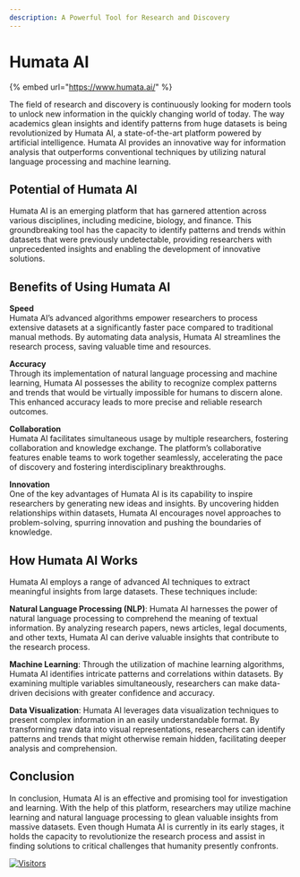 ```yaml
---
description: A Powerful Tool for Research and Discovery
---
```


# Humata AI

{% embed url="https://www.humata.ai/" %}

The field of research and discovery is continuously looking for modern tools to unlock new information in the quickly changing world of today. The way academics glean insights and identify patterns from huge datasets is being revolutionized by Humata AI, a state-of-the-art platform powered by artificial intelligence. Humata AI provides an innovative way for information analysis that outperforms conventional techniques by utilizing natural language processing and machine learning.

## Potential of Humata AI <a href="#10f5" id="10f5"></a>

Humata AI is an emerging platform that has garnered attention across various disciplines, including medicine, biology, and finance. This groundbreaking tool has the capacity to identify patterns and trends within datasets that were previously undetectable, providing researchers with unprecedented insights and enabling the development of innovative solutions.

## Benefits of Using Humata AI <a href="#6815" id="6815"></a>

**Speed**\
Humata AI’s advanced algorithms empower researchers to process extensive datasets at a significantly faster pace compared to traditional manual methods. By automating data analysis, Humata AI streamlines the research process, saving valuable time and resources.

**Accuracy**\
Through its implementation of natural language processing and machine learning, Humata AI possesses the ability to recognize complex patterns and trends that would be virtually impossible for humans to discern alone. This enhanced accuracy leads to more precise and reliable research outcomes.

**Collaboration**\
Humata AI facilitates simultaneous usage by multiple researchers, fostering collaboration and knowledge exchange. The platform’s collaborative features enable teams to work together seamlessly, accelerating the pace of discovery and fostering interdisciplinary breakthroughs.

**Innovation**\
One of the key advantages of Humata AI is its capability to inspire researchers by generating new ideas and insights. By uncovering hidden relationships within datasets, Humata AI encourages novel approaches to problem-solving, spurring innovation and pushing the boundaries of knowledge.

## How Humata AI Works <a href="#15ba" id="15ba"></a>

Humata AI employs a range of advanced AI techniques to extract meaningful insights from large datasets. These techniques include:

**Natural Language Processing (NLP)**: Humata AI harnesses the power of natural language processing to comprehend the meaning of textual information. By analyzing research papers, news articles, legal documents, and other texts, Humata AI can derive valuable insights that contribute to the research process.

**Machine Learning**: Through the utilization of machine learning algorithms, Humata AI identifies intricate patterns and correlations within datasets. By examining multiple variables simultaneously, researchers can make data-driven decisions with greater confidence and accuracy.

**Data Visualization**: Humata AI leverages data visualization techniques to present complex information in an easily understandable format. By transforming raw data into visual representations, researchers can identify patterns and trends that might otherwise remain hidden, facilitating deeper analysis and comprehension.

## **Conclusion**

In conclusion, Humata AI is an effective and promising tool for investigation and learning. With the help of this platform, researchers may utilize machine learning and natural language processing to glean valuable insights from massive datasets. Even though Humata AI is currently in its early stages, it holds the capacity to revolutionize the research process and assist in finding solutions to critical challenges that humanity presently confronts.


[![Visitors](https://api.visitorbadge.io/api/visitors?path=https%3A%2F%2Fgithub.com%2Fdrshahizan\&labelColor=%23697689\&countColor=%23555555\&style=plastic)](https://visitorbadge.io/status?path=https%3A%2F%2Fgithub.com%2Fdrshahizan)
